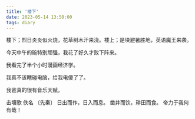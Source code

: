 ```yaml
---
title: '楼下'
date: 2023-05-14 13:50:00
tags: diary
---
```

楼下；烈日炎炎似火烧，花草树木汗来浇。楼上；是块避暑胜地，英语魔王来袭。

今天中午的碗特别顽强，我花了好久才败下阵来。

我看完了半个小时漫画经济学。

我真不该瞎碰电脑，给我电傻了了。

我爸真的很有音乐天赋。

击壤歌
佚名 〔先秦〕
日出而作，日入而息。
凿井而饮，耕田而食。
帝力于我何有哉！
